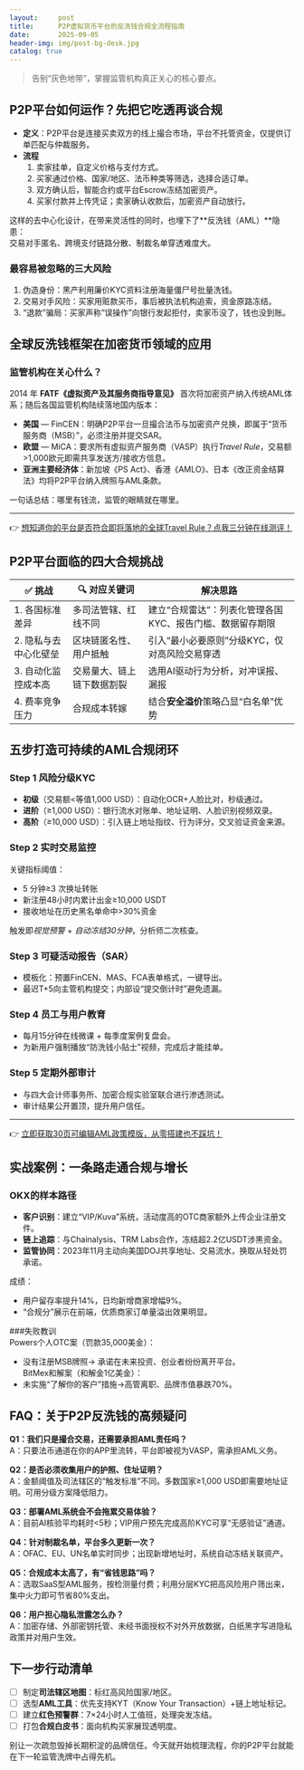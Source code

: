 ```yaml
---
layout:     post
title:      P2P虚拟货币平台的反洗钱合规全流程指南
date:       2025-09-05
header-img: img/post-bg-desk.jpg
catalog: true
---
```


> 告别“灰色地带”，掌握监管机构真正关心的核心要点。

## P2P平台如何运作？先把它吃透再谈合规
- **定义**：P2P平台是连接买卖双方的线上撮合市场，平台不托管资金，仅提供订单匹配与仲裁服务。  
- **流程**  
  1. 卖家挂单，自定义价格与支付方式。  
  2. 买家通过价格、国家/地区、法币种类等筛选，选择合适订单。  
  3. 双方确认后，智能合约或平台Escrow冻结加密资产。  
  4. 买家付款并上传凭证；卖家确认收款后，加密资产自动放行。  

这样的去中心化设计，在带来灵活性的同时，也埋下了**反洗钱（AML）**隐患：  
交易对手匿名、跨境支付链路分散、制裁名单穿透难度大。

### 最容易被忽略的三大风险
1. 伪造身份：黑产利用廉价KYC资料注册海量僵尸号批量洗钱。  
2. 交易对手风险：买家用赃款买币，事后被执法机构追索，资金原路冻结。  
3. “退款”骗局：买家声称“误操作”向银行发起拒付，卖家币没了，钱也没到账。

## 全球反洗钱框架在加密货币领域的应用
### 监管机构在关心什么？
2014 年 **FATF《虚拟资产及其服务商指导意见》** 首次将加密资产纳入传统AML体系；随后各国监管机构陆续落地国内版本：

- **美国** — FinCEN：明确P2P平台一旦撮合法币与加密资产兑换，即属于“货币服务商（MSB）”，必须注册并提交SAR。  
- **欧盟** — MiCA：要求所有虚拟资产服务商（VASP）执行*Travel Rule*，交易额>1,000欧元即需共享发送方/接收方信息。  
- **亚洲主要经济体**：新加坡《PS Act》、香港《AMLO》、日本《改正资金结算法》均将P2P平台纳入牌照与AML条款。

一句话总结：哪里有钱流，监管的眼睛就在哪里。

---

👉 [想知道你的平台是否符合即将落地的全球Travel Rule？点我三分钟在线测评！](https://okxdog.com/)

## P2P平台面临的四大合规挑战
| ✅ 挑战 | 🔍 对应关键词 | 解决思路 |
|---|---|---|
| 1. 各国标准差异 | 多司法管辖、红线不同 | 建立“合规雷达”：列表化管理各国KYC、报告门槛、数据留存期限 |
| 2. 隐私与去中心化壁垒 | 区块链匿名性、用户抵触 | 引入“最小必要原则”分级KYC，仅对高风险交易穿透 |
| 3. 自动化监控成本高 | 交易量大、链上链下数据割裂 | 选用AI驱动行为分析，对冲误报、漏报 |
| 4. 费率竞争压力 | 合规成本转嫁 | 结合**安全溢价**策略凸显“白名单”优势 |

## 五步打造可持续的AML合规闭环

### Step 1 风险分级KYC
- **初级**（交易额<等值1,000 USD）：自动化OCR+人脸比对，秒级通过。  
- **进阶**（≥1,000 USD）：银行流水对账单、地址证明、人脸识别视频双录。  
- **高阶**（≥10,000 USD）：引入链上地址指纹、行为评分，交叉验证资金来源。

### Step 2 实时交易监控
关键指标阈值：  
- 5 分钟≥3 次换址转账  
- 新注册48小时内累计出金≥10,000 USDT  
- 接收地址在历史黑名单命中>30%资金

触发即*视觉预警* + *自动冻结30分钟*，分析师二次核查。

### Step 3 可疑活动报告（SAR）
- 模板化：预置FinCEN、MAS、FCA表单格式，一键导出。  
- 最迟T+5向主管机构提交；内部设“提交倒计时”避免遗漏。

### Step 4 员工与用户教育
- 每月15分钟在线微课 + 每季度案例复盘会。  
- 为新用户强制播放“防洗钱小贴士”视频，完成后才能挂单。

### Step 5 定期外部审计
- 与四大会计师事务所、加密合规实验室联合进行渗透测试。  
- 审计结果公开置顶，提升用户信任。

---

👉 [立即获取30页可编辑AML政策模版，从零搭建也不踩坑！](https://okxdog.com/)

## 实战案例：一条路走通合规与增长
### OKX的样本路径
- **客户识别**：建立“VIP/Kuva”系统，活动度高的OTC商家额外上传企业注册文件。  
- **链上追踪**：与Chainalysis、TRM Labs合作，冻结超2.2亿USDT涉黑资金。  
- **监管协同**：2023年11月主动向美国DOJ共享地址、交易流水，换取从轻处罚承诺。

成绩：  
- 用户留存率提升14%，日均新增商家增幅9%。  
- “合规分”展示在前端，优质商家订单量溢出效果明显。

###失败教训  
Powers个人OTC案（罚款35,000美金）：  
- 没有注册MSB牌照→ 承诺在未来投资、创业者纷纷离开平台。  
BitMex和解案（和解金1亿美金）：  
- 未实施“了解你的客户”措施→高管离职、品牌市值暴跌70%。  

## FAQ：关于P2P反洗钱的高频疑问
**Q1：我们只是撮合交易，还需要承担AML责任吗？**  
A：只要法币通道在你的APP里流转，平台即被视为VASP，需承担AML义务。  

**Q2：是否必须收集用户的护照、住址证明？**  
A：金额阈值及司法辖区的“触发标准”不同。多数国家≥1,000 USD即需要地址证明。可用分级方案降低阻力。

**Q3：部署AML系统会不会拖累交易体验？**  
A：目前AI核验平均耗时<5秒；VIP用户预先完成高阶KYC可享“无感验证”通道。  

**Q4：针对制裁名单，平台多久更新一次？**  
A：OFAC、EU、UN名单实时同步；出现新增地址时，系统自动冻结关联资产。  

**Q5：合规成本太高了，有“省钱思路”吗？**  
A：选取SaaS型AML服务，按检测量付费；利用分层KYC把高风险用户筛出来，集中火力即可节省80%支出。

**Q6：用户担心隐私泄露怎么办？**  
A：加密存储、外部密钥托管、未经书面授权不对外开放数据，白纸黑字写进隐私政策并对用户生效。

## 下一步行动清单
- [ ] 制定**司法辖区地图**：标红高风险国家/地区。  
- [ ] 选型**AML工具**：优先支持KYT（Know Your Transaction）+链上地址标记。  
- [ ] 建立**红色预警群**：7×24小时人工值班，处理突发冻结。  
- [ ] 打包**合规白皮书**：面向机构买家展现透明度。  

别让一次疏忽毁掉长期积淀的品牌信任。今天就开始梳理流程，你的P2P平台就能在下一轮监管洗牌中占得先机。